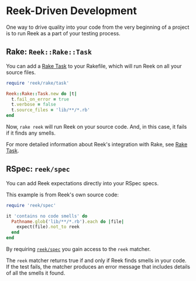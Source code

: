 # Reek-Driven Development

One way to drive quality into your code from the very beginning of a project is to run Reek as a part of your testing process.

## Rake: `Reek::Rake::Task`

You can add a [Rake Task] to your Rakefile, which will run Reek on all your source files.

```ruby
require 'reek/rake/task'

Reek::Rake::Task.new do |t|
  t.fail_on_error = true
  t.verbose = false
  t.source_files = 'lib/**/*.rb'
end
```

Now, `rake reek` will run Reek on your source code. And, in this case, it fails if it finds any smells.

For more detailed information about Reek's integration with Rake, see [Rake Task].

[Rake Task]: Rake-Task.md

## RSpec: `reek/spec`

You can add Reek expectations directly into your RSpec specs.

This example is from Reek's own source code:

```ruby
require 'reek/spec'

it 'contains no code smells' do
  Pathname.glob('lib/**/*.rb').each do |file|
    expect(file).not_to reek
  end
end
```

By requiring [`reek/spec`] you gain access to the `reek` matcher.

The `reek` matcher returns true if and only if Reek finds smells in your code. If the test fails, the matcher produces an error message that includes details of all the smells it found.

[`reek/spec`]: ../lib/reek/spec.rb

